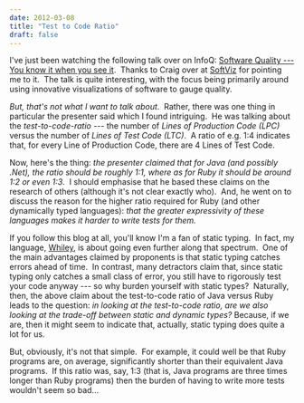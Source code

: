 ```yaml
---
date: 2012-03-08
title: "Test to Code Ratio"
draft: false
---
```


I've just been watching the following talk over on InfoQ: [Software Quality --- You know it when you see it](http://www.infoq.com/presentations/Software-Quality-You-Know-It-when-You-See-It).  Thanks to Craig over at [SoftViz](http://softvis.wordpress.com/) for pointing me to it.  The talk is quite interesting, with the focus being primarily around using innovative visualizations of software to gauge quality.

*But, that's not what I want to talk about*.  Rather, there was one thing in particular the presenter said which I found intriguing.  He was talking about the *test-to-code-ratio ---* the number of *Lines of Production Code (LPC)* versus the number of *Lines of Test Code (LTC)*.  A ratio of e.g. 1:4 indicates that, for every Line of Production Code, there are 4 Lines of Test Code.

Now, here's the thing: *the presenter claimed that for Java (and possibly .Net), the ratio should be roughly 1:1, where as for Ruby it should be around 1:2 or even 1:3*.  I should emphasise that he based these claims on the research of others (although it's not clear exactly who).  And, he went on to discuss the reason for the higher ratio required for Ruby (and other dynamically typed languages): *that the greater expressivity of these languages makes it harder to write tests for them.*

If you follow this blog at all, you'll know I'm a fan of static typing.  In fact, my language, [Whiley](http://whiley.org), is about going even further along that spectrum.  One of the main advantages claimed by proponents is that static typing catches errors ahead of time.  In contrast, many detractors claim that, since static typing only catches a small class of error, you still have to rigorously test your code anyway --- so why burden yourself with static types?  Naturally, then, the above claim about the test-to-code ratio of Java versus Ruby leads to the question: *in looking at the test-to-code ratio, are we also looking at the trade-off between static and dynamic types?* Because, if we are, then it might seem to indicate that, actually, static typing does quite a lot for us.

But, obviously, it's not that simple.  For example, it could well be that Ruby programs are, on average, significantly shorter than their equivalent Java programs.  If this ratio was, say, 1:3 (that is, Java programs are three times longer than Ruby programs) then the burden of having to write more tests wouldn't seem so bad...
